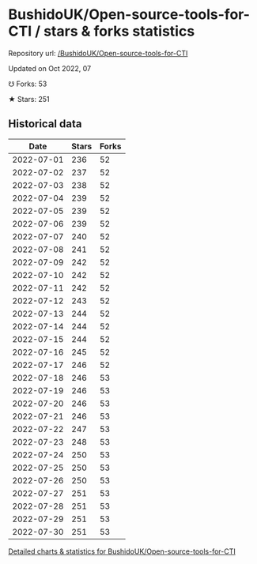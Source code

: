 # BushidoUK/Open-source-tools-for-CTI / stars & forks statistics

Repository url: [/BushidoUK/Open-source-tools-for-CTI](https://github.com/BushidoUK/Open-source-tools-for-CTI)

Updated on Oct 2022, 07

☋ Forks: 53

★ Stars: 251

## Historical data
| Date | Stars | Forks |
|------|-------|-------|
| 2022-07-01 | 236 | 52 | 
| 2022-07-02 | 237 | 52 | 
| 2022-07-03 | 238 | 52 | 
| 2022-07-04 | 239 | 52 | 
| 2022-07-05 | 239 | 52 | 
| 2022-07-06 | 239 | 52 | 
| 2022-07-07 | 240 | 52 | 
| 2022-07-08 | 241 | 52 | 
| 2022-07-09 | 242 | 52 | 
| 2022-07-10 | 242 | 52 | 
| 2022-07-11 | 242 | 52 | 
| 2022-07-12 | 243 | 52 | 
| 2022-07-13 | 244 | 52 | 
| 2022-07-14 | 244 | 52 | 
| 2022-07-15 | 244 | 52 | 
| 2022-07-16 | 245 | 52 | 
| 2022-07-17 | 246 | 52 | 
| 2022-07-18 | 246 | 53 | 
| 2022-07-19 | 246 | 53 | 
| 2022-07-20 | 246 | 53 | 
| 2022-07-21 | 246 | 53 | 
| 2022-07-22 | 247 | 53 | 
| 2022-07-23 | 248 | 53 | 
| 2022-07-24 | 250 | 53 | 
| 2022-07-25 | 250 | 53 | 
| 2022-07-26 | 250 | 53 | 
| 2022-07-27 | 251 | 53 | 
| 2022-07-28 | 251 | 53 | 
| 2022-07-29 | 251 | 53 | 
| 2022-07-30 | 251 | 53 | 


[Detailed charts & statistics for BushidoUK/Open-source-tools-for-CTI](https://reviewgithub.com/rep/BushidoUK/Open-source-tools-for-CTI)
